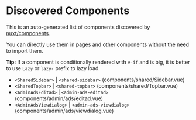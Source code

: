 # Discovered Components

This is an auto-generated list of components discovered by [nuxt/components](https://github.com/nuxt/components).

You can directly use them in pages and other components without the need to import them.

**Tip:** If a component is conditionally rendered with `v-if` and is big, it is better to use `Lazy` or `lazy-` prefix to lazy load.

- `<SharedSidebar>` | `<shared-sidebar>` (components/shared/Sidebar.vue)
- `<SharedTopbar>` | `<shared-topbar>` (components/shared/Topbar.vue)
- `<AdminAdsEditad>` | `<admin-ads-editad>` (components/admin/ads/editad.vue)
- `<AdminAdsViewdialog>` | `<admin-ads-viewdialog>` (components/admin/ads/viewdialog.vue)
